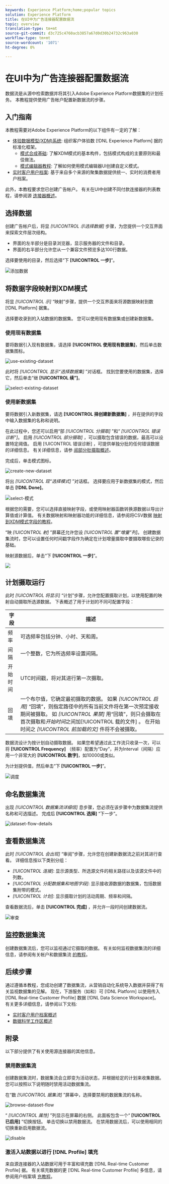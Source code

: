 ```yaml
---
keywords: Experience Platform;home;popular topics
solution: Experience Platform
title: 在UI中为广告连接器配置数据流
topic: overview
translation-type: tm+mt
source-git-commit: d3c725c4760acb3857a67d0d30b24732c963a030
workflow-type: tm+mt
source-wordcount: '1071'
ht-degree: 0%

---
```



# 在UI中为广告连接器配置数据流

数据流是从源中检索数据并将其引入Adobe Experience Platform数据集的计划任务。 本教程提供使用广告帐户配置新数据流的步骤。

## 入门指南

本教程需要对Adobe Experience Platform的以下组件有一定的了解：

- [体验数据模型(XDM)系统](../../../../xdm/home.md): 组织客户体验数 [!DNL Experience Platform] 据的标准化框架。
   - [模式合成基础](../../../../xdm/schema/composition.md): 了解XDM模式的基本构件，包括模式构成的主要原则和最佳做法。
   - [模式编辑器教程](../../../../xdm/tutorials/create-schema-ui.md): 了解如何使用模式编辑器UI创建自定义模式。
- [实时客户用户档案](../../../../profile/home.md): 基于来自多个来源的聚集数据提供统一、实时的消费者用户档案。

此外，本教程要求您已创建广告帐户。 有关在UI中创建不同付款连接器的列表教程，请参阅源 [连接器概述](../../../home.md)。

## 选择数据

创建广告帐户后，将显 *[!UICONTROL 示选择数据]* 步骤，为您提供一个交互界面来探索文件层次结构。

- 界面的左半部分是目录浏览器，显示服务器的文件和目录。
- 界面的右半部分允许您从一个兼容文件预览多达100行数据。

选择要使用的目录，然后选择“下 **[!UICONTROL 一步]**”。

![添加数据](../../../images/tutorials/dataflow/advertising/add-data.png)

## 将数据字段映射到XDM模式

将显 *[!UICONTROL 示]* “映射”步骤，提供一个交互界面来将源数据映射到数 [!DNL Platform] 据集。

选择要收录到的入站数据的数据集。 您可以使用现有数据集或创建新数据集。

### 使用现有数据集

要将数据引入现有数据集，请选择 **[!UICONTROL 使用现有数据集]**，然后单击数据集图标。

![use-existing-dataset](../../../images/tutorials/dataflow/advertising/use-existing-target-dataset.png)

此时将 *[!UICONTROL 显示“选择数据集]* ”对话框。 找到您要使用的数据集，选择它，然后单击“继 **[!UICONTROL 续”]**。

![select-existing-dataset](../../../images/tutorials/dataflow/advertising/select-existing-dataset.png)

### 使用新数据集

要将数据引入新数据集，请选 **[!UICONTROL 择创建新数据集]** ，并在提供的字段中输入数据集的名称和说明。

在此过程中，您还可以启用“部 *[!UICONTROL 分摄取]* ”和“ *[!UICONTROL 错误诊断”]*。 启用 *[!UICONTROL 部分摄取]* ，可以摄取包含错误的数据，最高可以设置特定阈值。 启用 [!UICONTROL 错误诊断] ，可提供单独分批的任何错误数据的详细信息。 有关详细信息，请参 [阅部分批摄取概述](../../../../ingestion/batch-ingestion/partial.md)。

完成后，单击模式图标。

![create-new-dataset](../../../images/tutorials/dataflow/advertising/new-target-dataset.png)

将出 *[!UICONTROL 现“选择模式]* ”对话框。 选择要应用于新数据集的模式，然后单击 **[!DNL Done]**。

![select-模式](../../../images/tutorials/dataflow/advertising/select-existing-schema.png)

根据您的需要，您可以选择直接映射字段，或使用映射器函数转换源数据以导出计算值或计算值。 有关数据映射和映射器功能的详细信息，请参阅将CSV数据 [映射到XDM模式字段的教程](../../../../ingestion/tutorials/map-a-csv-file.md)。

“映 *[!UICONTROL 射]* ”屏幕还允许您设 *[!UICONTROL 置“增量”列]*。 创建数据集流时，您可以设置任何时间戳字段作为确定在计划增量摄取中要摄取哪些记录的基础。

映射源数据后，单击“下 **[!UICONTROL 一步]**”。

![](../../../images/tutorials/dataflow/advertising/mapping.png)

## 计划摄取运行

此时 *[!UICONTROL 将显示]* “计划”步骤，允许您配置摄取计划，以使用配置的映射自动摄取所选源数据。 下表概述了用于计划的不同可配置字段：

| 字段 | 描述 |
| --- | --- |
| 频率 | 可选频率包括分钟、小时、天和周。 |
| 间隔 | 一个整数，它为所选频率设置间隔。 |
| 开始时间 | UTC时间戳，将对其进行第一次摄取。 |
| 回填 | 一个布尔值，它确定最初摄取的数据。 如果 *[!UICONTROL 启用]* “回填”，则指定路径中的所有当前文件将在第一次预定接收期间被摄取。 如 *[!UICONTROL 果禁]* 用“回填”，则只会摄取在首次摄取和*开始时间*之间加[!UICONTROL 载的文件] 。 在开始时间之 *[!UICONTROL 前加载的文]* 件将不会被摄取。 |

数据流设计为按计划自动摄取数据。 如果您希望通过此工作流只收录一次，可以将 **[!UICONTROL Frequency]** （频率）配置为“Day”，并为Interval（间隔）应用一个非常大的 **[!UICONTROL 数字]**，如10000或类似。

为计划提供值，然后单击“下 **[!UICONTROL 一步]**”。

![调度](../../../images/tutorials/dataflow/advertising/schedule.png)

## 命名数据集流

出现 *[!UICONTROL 数据集流详细信]* 息步骤，您必须在该步骤中为数据集流提供名称和可选描述。 完成后 **[!UICONTROL 选择]** “下一步”。

![dataset-flow-details](../../../images/tutorials/dataflow/advertising/dataset-flow-detail.png)

## 查看数据集流

此时 *[!UICONTROL 会出现]* “审阅”步骤，允许您在创建新数据流之前对其进行查看。 详细信息按以下类别分组：

- *[!UICONTROL 连接]*: 显示源类型、所选源文件的相关路径以及该源文件中的列数。
- *[!UICONTROL 分配数据集和地图字段]*: 显示接收源数据的数据集，包括数据集附带的模式。
- *[!UICONTROL 计划]*: 显示摄取计划的活动周期、频率和间隔。

查看数据流后，单击 **[!UICONTROL 完成]** ，并允许一段时间创建数据流。

![审查](../../../images/tutorials/dataflow/advertising/review.png)

## 监控数据集流

创建数据集流后，您可以监视通过它摄取的数据。 有关如何监视数据集流的详细信息，请参阅有关帐户和数据集流 [的教程](../monitor.md)。

## 后续步骤

通过遵循本教程，您成功创建了数据集流，从营销自动化系统导入数据并获得了有关监视数据集的见解。 现在，下游服务（如和）可 [!DNL Platform] 以使用传入 [!DNL Real-time Customer Profile] 数据 [!DNL Data Science Workspace]。 有关更多详细信息，请参阅以下文档:

- [实时客户用户档案概述](../../../../profile/home.md)
- [数据科学工作区概述](../../../../data-science-workspace/home.md)

## 附录

以下部分提供了有关使用源连接器的其他信息。

### 禁用数据集流

创建数据集流时，数据集流会立即变为活动状态，并根据给定的计划来收集数据。 您可以按照以下说明随时禁用活动数据集流。

在“数 *[!UICONTROL 据集流]* ”屏幕中，选择要禁用的数据集流的名称。

![browse-dataset-flow](../../../images/tutorials/dataflow/advertising/view-dataset-flows.png)

“ *[!UICONTROL 属性]* ”列显示在屏幕的右侧。 此面板包含一个“ **[!UICONTROL 已启用]** ”切换按钮。 单击切换以禁用数据流。 在禁用数据流后，可以使用相同的切换重新启用数据流。

![disable](../../../images/tutorials/dataflow/advertising/disable.png)

### 激活入站数据以进行 [!DNL Profile] 填充

来自源连接器的入站数据可用于丰富和填充数 [!DNL Real-time Customer Profile] 据。 有关填充数据的更 [!DNL Real-time Customer Profile] 多信息，请参阅用户档案填 [充教程](../profile.md)。
